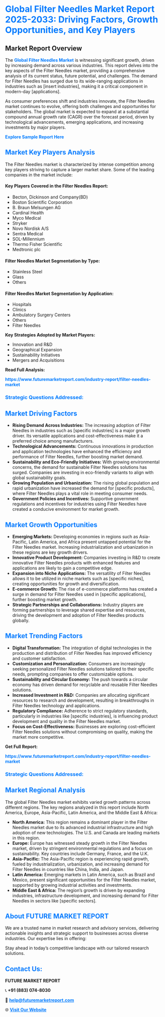 <h1 style="color: #007BFF;">Global Filter Needles Market Report 2025-2033: Driving Factors, Growth Opportunities, and Key Players</h1>

<section id="overview">
<h2>Market Report Overview</h2>
<p>The <a href="https://www.futuremarketreport.com/industry-report/filter-needles-market" style="color: #007BFF; text-decoration: none;"><strong>Global Filter Needles Market</strong></a> is witnessing significant growth, driven by increasing demand across various industries. This report delves into the key aspects of the Filter Needles market, providing a comprehensive analysis of its current status, future potential, and challenges. The demand for Filter Needles has surged due to its wide-ranging applications in industries such as [insert industries], making it a critical component in modern-day [applications].</p>
<p>As consumer preferences shift and industries innovate, the Filter Needles market continues to evolve, offering both challenges and opportunities for stakeholders. The global market is expected to expand at a substantial compound annual growth rate (CAGR) over the forecast period, driven by technological advancements, emerging applications, and increasing investments by major players.</p>
</section>

<section id="overview">
<p><a href="https://www.futuremarketreport.com/request-sample/reportId=123327" style="color: #007BFF; text-decoration: none;"><strong>Explore Sample Report Here</strong></a></p>
</section>

<section id="key-players">
<h2 style="color: #007BFF;">Market Key Players Analysis</h2>
<p>The Filter Needles market is characterized by intense competition among key players striving to capture a larger market share. Some of the leading companies in the market include:</p>
<h4>Key Players Covered in the Filter Needles Report:</h4>
<ul><li>Becton, Dickinson and Company(BD)</li><li>Boston Scientific Corporation</li><li>B. Braun Melsungen AG</li><li>Cardinal Health</li><li>Myco Medical</li><li>Stryker</li><li>Novo Nordisk A/S</li><li>Sentra Medical</li><li>SOL-Millennium</li><li>Thermo Fisher Scientific</li><li>Medtronic plc</li></ul>
<h4>Filter Needles Market Segmentation by Type:</h4>
<ul><li>Stainless Steel</li><li>Glass</li><li>Others</li></ul>

<h4>Filter Needles Market Segmentation by Application:</h4>
<ul><li>Hospitals</li><li>Clinics</li><li>Ambulatory Surgery Centers</li><li>Others</li><li>Filter Needles</li></ul>
<p><strong>Key Strategies Adopted by Market Players:</strong></p>
<ul>
<li>Innovation and R&D</li>
<li>Geographical Expansion</li>
<li>Sustainability Initiatives</li>
<li>Mergers and Acquisitions</li>
</ul>
</section>

<section>
<p><strong>Read Full Analysis: </strong></p><a href="https://www.futuremarketreport.com/industry-report/filter-needles-market" style="color: #007BFF; text-decoration: none;"><strong>https://www.futuremarketreport.com/industry-report/filter-needles-market</strong></a>
<h3 style="color: #007BFF;">Strategic Questions Addressed:</h3>
</section>

<section id="driving-factors">
<h2 style="color: #007BFF;">Market Driving Factors</h2>
<ul>
<li><strong>Rising Demand Across Industries:</strong> The increasing adoption of Filter Needles in industries such as [specific industries] is a major growth driver. Its versatile applications and cost-effectiveness make it a preferred choice among manufacturers.</li>
<li><strong>Technological Advancements:</strong> Continuous innovations in production and application technologies have enhanced the efficiency and performance of Filter Needles, further boosting market demand.</li>
<li><strong>Sustainability and Eco-Friendly Initiatives:</strong> With growing environmental concerns, the demand for sustainable Filter Needles solutions has surged. Companies are investing in eco-friendly variants to align with global sustainability goals.</li>
<li><strong>Growing Population and Urbanization:</strong> The rising global population and rapid urbanization have increased the demand for [specific products], where Filter Needles plays a vital role in meeting consumer needs.</li>
<li><strong>Government Policies and Incentives:</strong> Supportive government regulations and incentives for industries using Filter Needles have created a conducive environment for market growth.</li>
</ul>
</section>

<section id="growth-opportunities">
<h2 style="color: #007BFF;">Market Growth Opportunities</h2>
<ul>
<li><strong>Emerging Markets:</strong> Developing economies in regions such as Asia-Pacific, Latin America, and Africa present untapped potential for the Filter Needles market. Increasing industrialization and urbanization in these regions are key growth drivers.</li>
<li><strong>Innovative Product Development:</strong> Companies investing in R&D to create innovative Filter Needles products with enhanced features and applications are likely to gain a competitive edge.</li>
<li><strong>Expansion into Niche Applications:</strong> The versatility of Filter Needles allows it to be utilized in niche markets such as [specific niches], creating opportunities for growth and diversification.</li>
<li><strong>E-commerce Growth:</strong> The rise of e-commerce platforms has created a surge in demand for Filter Needles used in [specific applications], further boosting market growth.</li>
<li><strong>Strategic Partnerships and Collaborations:</strong> Industry players are forming partnerships to leverage shared expertise and resources, driving the development and adoption of Filter Needles products globally.</li>
</ul>
</section>

<section id="trending-factors">
<h2 style="color: #007BFF;">Market Trending Factors</h2>
<ul>
<li><strong>Digital Transformation:</strong> The integration of digital technologies in the production and distribution of Filter Needles has improved efficiency and customer satisfaction.</li>
<li><strong>Customization and Personalization:</strong> Consumers are increasingly seeking personalized Filter Needles solutions tailored to their specific needs, prompting companies to offer customizable options.</li>
<li><strong>Sustainability and Circular Economy:</strong> The push towards a circular economy has driven demand for recyclable and reusable Filter Needles solutions.</li>
<li><strong>Increased Investment in R&D:</strong> Companies are allocating significant resources to research and development, resulting in breakthroughs in Filter Needles technology and applications.</li>
<li><strong>Regulatory Compliance:</strong> Adherence to strict regulatory standards, particularly in industries like [specific industries], is influencing product development and quality in the Filter Needles market.</li>
<li><strong>Focus on Cost-Effectiveness:</strong> Businesses are exploring cost-efficient Filter Needles solutions without compromising on quality, making the market more competitive.</li>
</ul>
</section>

<section>
<p><strong>Get Full Report: </strong></p><a href="https://www.futuremarketreport.com/industry-report/filter-needles-market" style="color: #007BFF; text-decoration: none;"><strong>https://www.futuremarketreport.com/industry-report/filter-needles-market</strong></a>
<h3 style="color: #007BFF;">Strategic Questions Addressed:</h3>
</section>


<section id="regional-analysis">
<h2 style="color: #007BFF;">Market Regional Analysis</h2>
<p>The global Filter Needles market exhibits varied growth patterns across different regions. The key regions analyzed in this report include North America, Europe, Asia-Pacific, Latin America, and the Middle East & Africa:</p>
<ul>
<li><strong>North America:</strong> This region remains a dominant player in the Filter Needles market due to its advanced industrial infrastructure and high adoption of new technologies. The U.S. and Canada are leading markets in this region.</li>
<li><strong>Europe:</strong> Europe has witnessed steady growth in the Filter Needles market, driven by stringent environmental regulations and a focus on sustainability. Key countries include Germany, France, and the U.K.</li>
<li><strong>Asia-Pacific:</strong> The Asia-Pacific region is experiencing rapid growth, fueled by industrialization, urbanization, and increasing demand for Filter Needles in countries like China, India, and Japan.</li>
<li><strong>Latin America:</strong> Emerging markets in Latin America, such as Brazil and Mexico, present significant opportunities for the Filter Needles market, supported by growing industrial activities and investments.</li>
<li><strong>Middle East & Africa:</strong> The region’s growth is driven by expanding industries, infrastructure development, and increasing demand for Filter Needles in sectors like [specific sectors].</li>
</ul>
</section>

<footer>
<h2 style="color: #007BFF;">About FUTURE MARKET REPORT</h2>
<p>We are a trusted name in market research and advisory services, delivering actionable insights and strategic support to businesses across diverse industries. Our expertise lies in offering:</p>

<p>Stay ahead in today’s competitive landscape with our tailored research solutions.</p>

<h2 style="color: #007BFF;">Contact Us:</h2>
<p><strong>FUTURE MARKET REPORT</strong></p>
<p>📞 <strong>+91 (883) 074-8030</strong></p>
<p>📧 <strong><a href="mailto:help@futuremarketreport.com" style="color: #007BFF;">help@futuremarketreport.com</a></strong></p>
<p>🌐 <strong><a href="https://www.futuremarketreport.com/" style="color: #007BFF;">Visit Our Website</a></strong></p>
</footer>